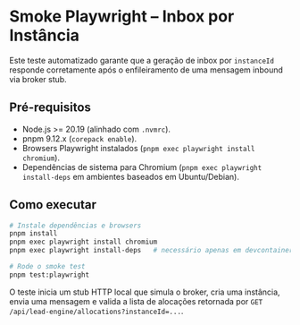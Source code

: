 # Smoke Playwright – Inbox por Instância

Este teste automatizado garante que a geração de inbox por `instanceId` responde corretamente após o enfileiramento de uma mensagem inbound via broker stub.

## Pré-requisitos

- Node.js >= 20.19 (alinhado com `.nvmrc`).
- pnpm 9.12.x (`corepack enable`).
- Browsers Playwright instalados (`pnpm exec playwright install chromium`).
- Dependências de sistema para Chromium (`pnpm exec playwright install-deps` em ambientes baseados em Ubuntu/Debian).

## Como executar

```bash
# Instale dependências e browsers
pnpm install
pnpm exec playwright install chromium
pnpm exec playwright install-deps   # necessário apenas em devcontainers/CI baseados em Ubuntu

# Rode o smoke test
pnpm test:playwright
```

O teste inicia um stub HTTP local que simula o broker, cria uma instância, envia uma mensagem e valida a lista de alocações retornada por `GET /api/lead-engine/allocations?instanceId=...`.
